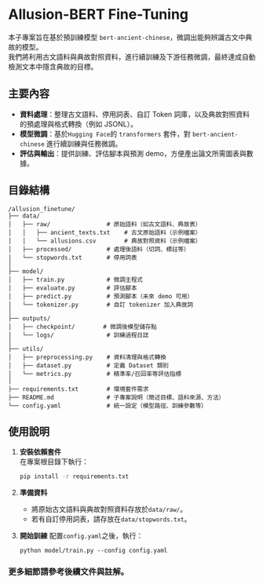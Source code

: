# Allusion-BERT Fine-Tuning

本子專案旨在基於預訓練模型 `bert-ancient-chinese`，微調出能夠辨識古文中典故的模型。  
我們將利用古文語料與典故對照資料，進行續訓練及下游任務微調，最終達成自動檢測文本中隱含典故的目標。

## 主要內容
- **資料處理**：整理古文語料、停用詞表、自訂 Token 詞庫，以及典故對照資料的預處理與格式轉換（例如 JSONL）。
- **模型微調**：基於`Hugging Face`的 `transformers` 套件，對 `bert-ancient-chinese` 進行續訓練與任務微調。
- **評估與輸出**：提供訓練、評估腳本與預測 demo，方便產出論文所需圖表與數據。

## 目錄結構

```
/allusion_finetune/
├── data/
│   ├── raw/                # 原始語料（如古文語料、典故表）
│   │   ├── ancient_texts.txt    # 古文原始語料（示例檔案）
│   │   └── allusions.csv        # 典故對照資料（示例檔案）
│   ├── processed/          # 處理後語料（切詞、標註等）
│   └── stopwords.txt       # 停用詞表
│
├── model/
│   ├── train.py            # 微調主程式
│   ├── evaluate.py         # 評估腳本
│   ├── predict.py          # 預測腳本（未來 demo 可用）
│   └── tokenizer.py        # 自訂 tokenizer 加入典故詞
│
├── outputs/
│   ├── checkpoint/        # 微調後模型儲存點
│   └── logs/               # 訓練過程日誌
│
├── utils/
│   ├── preprocessing.py    # 資料清理與格式轉換
│   ├── dataset.py          # 定義 Dataset 類別
│   └── metrics.py          # 精準率/召回率等評估指標
│
├── requirements.txt        # 環境套件需求
├── README.md               # 子專案說明（簡述目標、語料來源、方法）
└── config.yaml             # 統一設定（模型路徑、訓練參數等）
```


## 使用說明

1. **安裝依賴套件**  
   在專案根目錄下執行：
   ```bash
   pip install -r requirements.txt
   ```
2. **準備資料**
   - 將原始古文語料與典故對照資料存放於`data/raw/`。
   - 若有自訂停用詞表，請存放在`data/stopwords.txt`。
   
3. **開始訓練**
   配置`config.yaml`之後，執行：
   ```
   python model/train.py --config config.yaml
   ```

### 更多細節請參考後續文件與註解。
